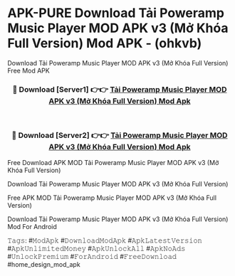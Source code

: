 # APK-PURE Download Tải Poweramp Music Player MOD APK v3 (Mở Khóa Full Version) Mod APK - (ohkvb)
Download Tải Poweramp Music Player MOD APK v3 (Mở Khóa Full Version) Free Mod APK

<div align="center">
<h3>🔴 Download [Server1] 👉👉 <a href="https://apk-comot.site?title=Tải_Poweramp_Music_Player_MOD_APK_v3_(Mở_Khóa_Full_Version)">Tải Poweramp Music Player MOD APK v3 (Mở Khóa Full Version) Mod Apk</a></h3><br>

<h3>🔴 Download [Server2] 👉👉 <a href="https://apk-comot.site?title=Tải_Poweramp_Music_Player_MOD_APK_v3_(Mở_Khóa_Full_Version)">Tải Poweramp Music Player MOD APK v3 (Mở Khóa Full Version) Mod Apk</a></h3>
</div>


Free Download APK MOD Tải Poweramp Music Player MOD APK v3 (Mở Khóa Full Version)

Download Tải Poweramp Music Player MOD APK v3 (Mở Khóa Full Version) 

Free APK MOD Tải Poweramp Music Player MOD APK v3 (Mở Khóa Full Version) 

Download Tải Poweramp Music Player MOD APK v3 (Mở Khóa Full Version) Mod For Android

𝚃𝚊𝚐𝚜: #𝙼𝚘𝚍𝙰𝚙𝚔 #𝙳𝚘𝚠𝚗𝚕𝚘𝚊𝚍𝙼𝚘𝚍𝙰𝚙𝚔 #𝙰𝚙𝚔𝙻𝚊𝚝𝚎𝚜𝚝𝚅𝚎𝚛𝚜𝚒𝚘𝚗 #𝙰𝚙𝚔𝚄𝚗𝚕𝚒𝚖𝚒𝚝𝚎𝚍𝙼𝚘𝚗𝚎𝚢 #𝙰𝚙𝚔𝚄𝚗𝚕𝚘𝚌𝚔𝙰𝚕𝚕 #𝙰𝚙𝚔𝙽𝚘𝙰𝚍𝚜 #𝚄𝚗𝚕𝚘𝚌𝚔𝙿𝚛𝚎𝚖𝚒𝚞𝚖 #𝙵𝚘𝚛𝙰𝚗𝚍𝚛𝚘𝚒𝚍 #𝙵𝚛𝚎𝚎𝙳𝚘𝚠𝚗𝚕𝚘𝚊𝚍 #home_design_mod_apk